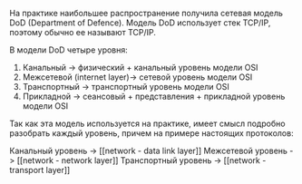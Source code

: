 На практике наибольшее распространение получила сетевая модель DoD (Department of Defence). Модель DoD использует стек TCP/IP, поэтому обычно ее называют TCP/IP.

В модели DoD четыре уровня:
1. Канальный  -> физический + канальный уровень модели OSI
2. Межсетевой (internet layer)-> сетевой уровень модели OSI
3. Транспортный -> транспортный уровень модели OSI
4. Прикладной -> сеансовый + представления + прикладной уровень модели OSI

Так как эта модель используется на практике, имеет смысл подробно разобрать каждый уровень, причем на примере настоящих протоколов:

Канальный уровень -> [[network - data link layer]]
Межсетевой уровень -> [[network - network layer]]
Транспортный уровень -> [[network - transport layer]]







